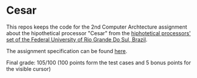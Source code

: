Cesar
==========

This repos keeps the code for the 2nd Computer Archtecture assignment about the hipothetical processor "Cesar" from the [hiphotetical processors' set of the Federal University of Rio Grande Do Sul, Brazil](https://pt.wikipedia.org/wiki/M%C3%A1quinas_hipot%C3%A9ticas_da_Universidade_Federal_do_Rio_Grande_do_Sul).

The assignment specification can be found [here](https://github.com/henriqueiv/Arq1-Cesar/blob/master/TrabalhoCesar.2014.revD.pdf).

Final grade: 105/100 (100 points form the test cases and 5 bonus points for the visible cursor)